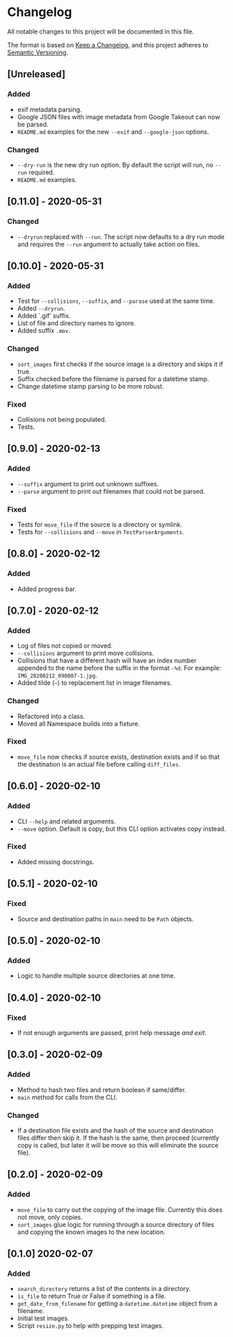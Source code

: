 # Changelog
All notable changes to this project will be documented in this file.

The format is based on [Keep a Changelog](https://keepachangelog.com/en/1.0.0/),
and this project adheres to [Semantic Versioning](https://semver.org/spec/v2.0.0.html).

## [Unreleased]
### Added
- exif metadata parsing.
- Google JSON files with image metadata from Google Takeout can now be parsed.
- `README.md` examples for the new `--exif` and `--google-json` options.

### Changed
- `--dry-run` is the new dry run option. By default the script will run, no `--run` required.
- `README.md` examples.

## [0.11.0] - 2020-05-31
### Changed
- `--dryrun` replaced with `--run`. The script now defaults to a dry run mode and requires the `--run` argument to
  actually take action on files.

## [0.10.0] - 2020-05-31
### Added
- Test for `--collisions`, `--suffix`, and `--parase` used at the same time.
- Added `--dryrun`.
- Added `.gif' suffix.
- List of file and directory names to ignore.
- Added suffix `.mov`.

### Changed
- `sort_images` first checks if the source image is a directory and skips it if true.
- Suffix checked before the filename is parsed for a datetime stamp.
- Change datetime stamp parsing to be more robust.

### Fixed
- Collisions not being populated.
- Tests.

## [0.9.0] - 2020-02-13
### Added
- `--suffix` argument to print out unknown suffixes.
- `--parse` argument to print out filenames that could not be parsed.

### Fixed
- Tests for `move_file` if the source is a directory or symlink.
- Tests for `--collisions` and `--move` in `TestParserArguments`.

## [0.8.0] - 2020-02-12
### Added
- Added progress bar.

## [0.7.0] - 2020-02-12
### Added
- Log of files not copied or moved.
- `--collisions` argument to print move collisions.
- Collisions that have a different hash will have an index number appended to
  the name before the suffix in the format `-%d`. For example: `IMG_20200212_090807-1.jpg`.
- Added tilde (`~`) to replacement list in image filenames.

### Changed
- Refactored into a class.
- Moved all Namespace builds into a fixture.

### Fixed
- `move_file` now checks if source exists, destination exists and if so that the destination is an actual file
  before calling `diff_files`.

## [0.6.0] - 2020-02-10
### Added
- CLI `--help` and related arguments.
- `--move` option. Default is copy, but this CLI option activates copy instead.

### Fixed
- Added missing docstrings.

## [0.5.1] - 2020-02-10
### Fixed
- Source and destination paths in `main` need to be `Path` objects.

## [0.5.0] - 2020-02-10
### Added
- Logic to handle multiple source directories at one time.

## [0.4.0] - 2020-02-10
### Fixed
- If not enough arguments are passed, print help message *and exit*.

## [0.3.0] - 2020-02-09
### Added
- Method to hash two files and return boolean if same/differ.
- `main` method for calls from the CLI.

### Changed
- If a destination file exists and the hash of the source and destination files differ then skip it. If the
  hash is the same, then proceed (currently copy is called, but later it will be move so this will eliminate
  the source file).

## [0.2.0] - 2020-02-09
### Added
- `move_file` to carry out the copying of the image file. Currently this does not move, only copies.
- `sort_images` glue logic for running through a source directory of files and copying the known images
  to the new location.

## [0.1.0] 2020-02-07
### Added
- `search_directory` returns a list of the contents in a directory.
- `is_file` to return True or False if something is a file.
- `get_date_from_filename` for getting a `datetime.datetime` object from a filename.
- Initial test images.
- Script `resize.py` to help with prepping test images.
